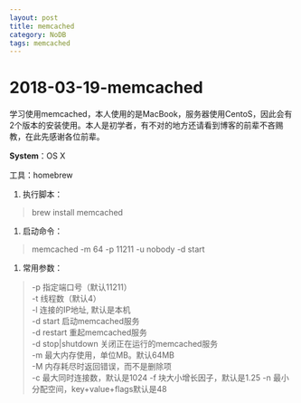 ```yaml
---
layout: post
title: memcached
category: NoDB
tags: memcached
---
```


# 2018-03-19-memcached

学习使用memcached，本人使用的是MacBook，服务器使用CentoS，因此会有2个版本的安装使用。本人是初学者，有不对的地方还请看到博客的前辈不吝赐教，在此先感谢各位前辈。

**System**：OS X

工具：homebrew

1. 执行脚本：

> brew install memcached

1. 启动命令：

> memcached -m 64 -p 11211 -u nobody -d start

1. 常用参数：

> -p 指定端口号（默认11211）  
> -t 线程数（默认4）  
> -l 连接的IP地址, 默认是本机  
> -d start 启动memcached服务  
> -d restart 重起memcached服务  
> -d stop\|shutdown 关闭正在运行的memcached服务  
> -m 最大内存使用，单位MB。默认64MB  
> -M 内存耗尽时返回错误，而不是删除项  
> -c 最大同时连接数，默认是1024 -f 块大小增长因子，默认是1.25 -n 最小分配空间，key+value+flags默认是48

